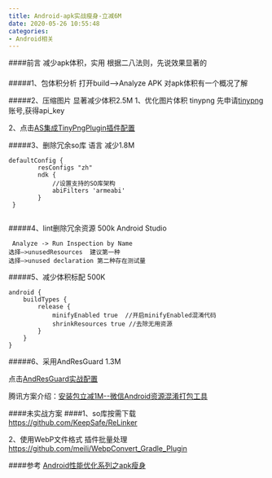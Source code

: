 ```yaml
---
title: Android-apk实战瘦身-立减6M
date: 2020-05-26 10:55:48
categories:
- Android相关
---
```

####前言
减少apk体积，实用
根据二八法则，先说效果显著的
####

#####1、包体积分析
打开build–>Analyze APK
对apk体积有一个概况了解

#####2、压缩图片 显著减少体积2.5M
1、优化图片体积 tinypng
先申请[tinypng](https://tinypng.com/)账号,获得api_key

2、点击[AS集成TinyPngPlugin插件配置](https://www.jianshu.com/p/6d375c98c1dc)

#####3、删除冗余so库 语言 减少1.8M
```
defaultConfig {
        resConfigs "zh"
        ndk {
            //设置支持的SO库架构
            abiFilters 'armeabi'
        }   
 }
        
```
#####4、lint删除冗余资源  500k
Android Studio
```
 Analyze -> Run Inspection by Name
选择—>unusedResources  建议第一种
选择—>unused declaration 第二种存在测试量
```

#####5、减少体积标配 500K
```
android {
    buildTypes {
        release {
            minifyEnabled true  //开启minifyEnabled混淆代码
            shrinkResources true //去除无用资源
        }
    }
}
```

#####6、采用AndResGuard 1.3M

点击[AndResGuard实战配置](https://www.jianshu.com/p/1726bfaf1d00)

腾讯方案介绍：[安装包立减1M--微信Android资源混淆打包工具](https://mp.weixin.qq.com/s?__biz=MzAwNDY1ODY2OQ==&mid=208135658&idx=1&sn=ac9bd6b4927e9e82f9fa14e396183a8f#rd)

####未实战方案
####1、so库按需下载
https://github.com/KeepSafe/ReLinker

2、使用WebP文件格式
插件批量处理
https://github.com/meili/WebpConvert_Gradle_Plugin

####参考
[Android性能优化系列之apk瘦身](https://blog.csdn.net/u012124438/article/details/54958757)
